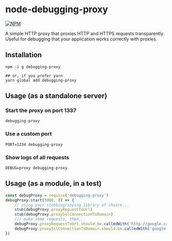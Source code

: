 node-debugging-proxy
===

[![NPM](https://nodei.co/npm/debugging-proxy.svg?downloads=true)](https://npmjs.org/package/debugging-proxy)

A simple HTTP proxy that proxies HTTP and HTTPS requests transparently. Useful for debugging that your application works correctly with proxies.

## Installation
```
npm -i g debugging-proxy

## or, if you prefer yarn
yarn global add debugging-proxy
```

## Usage (as a standalone server)

### Start the proxy on port 1337
```
debugging-proxy
```

### Use a custom port
```
PORT=1234 debugging-proxy
```

### Show logs of all requests
```
DEBUG=proxy debugging-proxy
```

## Usage (as a module, in a test)

```js
const debugProxy = require('debugging-proxy')
debugProxy.start(3000, () => {
    // using your stubbing/spying library of choice...
    stub(debugProxy.proxyRequestToUrl)
    stub(debugProxy.proxySslConnectionToDomain)
    /// make some requests, then...
    debugProxy.proxyRequestToUrl.should.be.calledWith('http://google.com')
    debugProxy.proxySslConnectionToDomain.should.be.calledWith('google.com')
})
```
